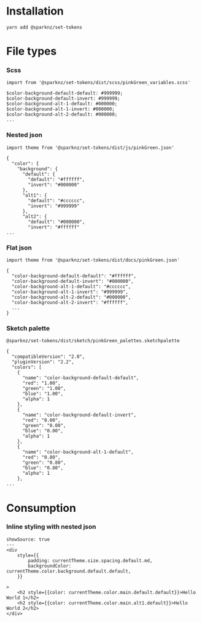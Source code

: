 # Installation

`yarn add @sparknz/set-tokens`

# File types 
### Scss
`import from '@sparknz/set-tokens/dist/scss/pinkGreen_variables.scss'`

```
$color-background-default-default: #999999;
$color-background-default-invert: #999999;
$color-background-alt-1-default: #000000;
$color-background-alt-1-invert: #000000;
$color-background-alt-2-default: #000000;
...
```

### Nested json

`import theme from '@sparknz/set-tokens/dist/js/pinkGreen.json'`

```
{
  "color": {
    "background": {
      "default": {
        "default": "#ffffff",
        "invert": "#000000"
      },
      "alt1": {
        "default": "#cccccc",
        "invert": "#999999"
      },
      "alt2": {
        "default": "#000000",
        "invert": "#ffffff"
...

```

### Flat json

`import theme from '@sparknz/set-tokens/dist/docs/pinkGreen.json'`

```
{
  "color-background-default-default": "#ffffff",
  "color-background-default-invert": "#000000",
  "color-background-alt-1-default": "#cccccc",
  "color-background-alt-1-invert": "#999999",
  "color-background-alt-2-default": "#000000",
  "color-background-alt-2-invert": "#ffffff",
  ...
}

```

### Sketch palette

`@sparknz/set-tokens/dist/sketch/pinkGreen_palettes.sketchpalette`

```
{
  "compatibleVersion": "2.0",
  "pluginVersion": "2.2",
  "colors": [
    {
      "name": "color-background-default-default",
      "red": "1.00",
      "green": "1.00",
      "blue": "1.00",
      "alpha": 1
    },
    {
      "name": "color-background-default-invert",
      "red": "0.00",
      "green": "0.00",
      "blue": "0.00",
      "alpha": 1
    },
    {
      "name": "color-background-alt-1-default",
      "red": "0.80",
      "green": "0.80",
      "blue": "0.80",
      "alpha": 1
    },
...
```

# Consumption

### Inline styling with nested json

```react
showSource: true
---
<div
    style={{
        padding: currentTheme.size.spacing.default.md, 
        backgroundColor: currentTheme.color.background.default.default,
    }}

>
    <h2 style={{color: currentTheme.color.main.default.default}}>Hello World 1</h2>
    <h2 style={{color: currentTheme.color.main.alt1.default}}>Hello World 2</h2>
</div>
```